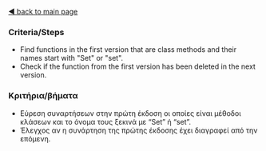 [◀️ back to main page](../../README.md)
### Criteria/Steps

- Find functions in the first version that are class methods and their names start with "Set" or "set".
- Check if the function from the first version has been deleted in the next version.

### Κριτήρια/βήματα

- Εύρεση συναρτήσεων στην πρώτη έκδοση οι οποίες είναι μέθοδοι κλάσεων και το όνομα τους ξεκινά με “Set” ή “set”.
- Έλεγχος αν η συνάρτηση της πρώτης έκδοσης έχει διαγραφεί από την επόμενη.
